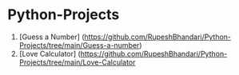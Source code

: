 # Python-Projects

1. [Guess a Number] (https://github.com/RupeshBhandari/Python-Projects/tree/main/Guess-a-number)
2. [Love Calculator] (https://github.com/RupeshBhandari/Python-Projects/tree/main/Love-Calculator
